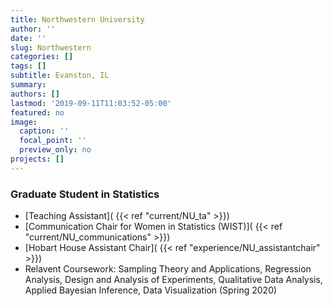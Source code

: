 ```yaml
---
title: Northwestern University
author: ''
date: ''
slug: Northwestern
categories: []
tags: []
subtitle: Evanston, IL
summary: 
authors: []
lastmod: '2019-09-11T11:03:52-05:00'
featured: no
image:
  caption: ''
  focal_point: ''
  preview_only: no
projects: []
---
```


### Graduate Student in Statistics
 - [Teaching Assistant]( {{< ref "current/NU_ta" >}})
 - [Communication Chair for Women in Statistics (WIST)]( {{< ref "current/NU_communications" >}})
 - [Hobart House Assistant Chair]( {{< ref "experience/NU_assistantchair" >}})
 - Relavent Coursework: Sampling Theory and Applications, Regression Analysis, Design and Analysis of Experiments, Qualitative Data Analysis, Applied Bayesian Inference, Data Visualization (Spring 2020)  
 



